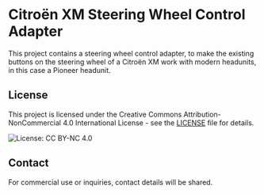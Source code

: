 # Citroën XM Steering Wheel Control Adapter
This project contains a steering wheel control adapter, to make the existing buttons on the steering wheel of a Citroën XM work with modern headunits, in this case a Pioneer headunit. 




## License

This project is licensed under the Creative Commons Attribution-NonCommercial 4.0 International License - see the [LICENSE](LICENSE.md) file for details.

![License: CC BY-NC 4.0](https://img.shields.io/badge/License-CC%20BY--NC%204.0-lightgrey.svg)

## Contact

For commercial use or inquiries, contact details will be shared. 
